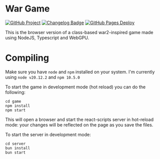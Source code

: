 # War Game

[![GitHub Project](https://img.shields.io/badge/Github-Project-blue?logo=github)](https://github.com/users/tcklpl/projects/1)
[![Changelog Badge](https://img.shields.io/badge/Changelog-8A2BE2)](./CHANGELOG.md)
[![GitHub Pages Deploy](https://img.shields.io/badge/Github%20Pages-Latest%20Dev%20Build-blue?logo=github)](https://tcklpl.github.io/war/)

This is the browser version of a class-based war2-inspired game made using NodeJS, Typescript and WebGPU.

# Compiling

Make sure you have `node` and `npm` installed on your system. I'm currently using `node v20.12.2` and `npm 10.5.0`

To start the game in development mode (hot reload) you can do the following:

```
cd game
npm install
npm start
```

This will open a browser and start the react-scripts server in hot-reload mode: your changes will be reflected on the page as you save the files.

To start the server in development mode:

```
cd server
bun install
bun start
```

